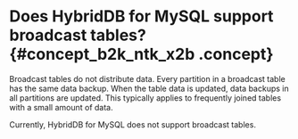 # Does HybridDB for MySQL support broadcast tables? {#concept_b2k_ntk_x2b .concept}

Broadcast tables do not distribute data. Every partition in a broadcast table has the same data backup. When the table data is updated, data backups in all partitions are updated. This typically applies to frequently joined tables with a small amount of data.

Currently, HybridDB for MySQL does not support broadcast tables.

